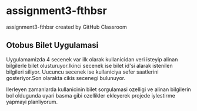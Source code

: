 # assignment3-fthbsr
assignment3-fthbsr created by GitHub Classroom

## Otobus Bilet Uygulamasi
 Uygulamamizda 4 secenek var ilk olarak kullanicidan veri isteyip alinan bilgilerle bilet olusturuyor.Ikinci secenek ise bilet id'si alarak istenilen bilgileri siliyor. Uucuncu secenek ise kullaniciya sefer saatlerini gosteriyor.Son olarakta cikis secenegi bulunuyor.
 
Ilerleyen zamanlarda kullanicinin bilet sorgulamasi ozelligi ve alinan bilgilerin bol oldugunda uyari basma gibi ozellikler ekleyerek projede iylestirme yapmayi planliyorum.
